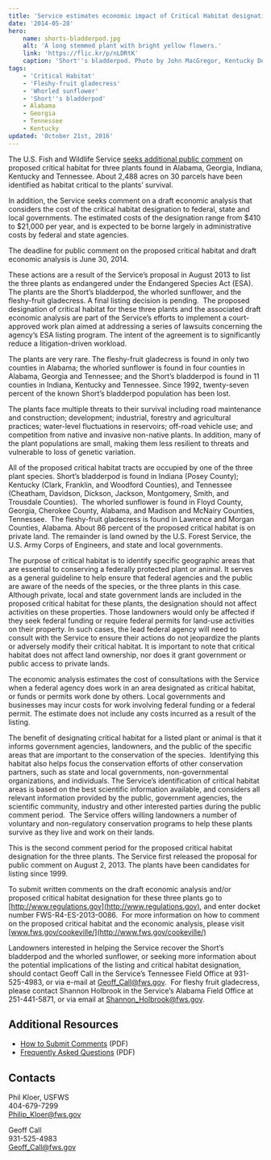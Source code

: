 ```yaml
---
title: 'Service estimates economic impact of Critical Habitat designations for three southern plants'
date: '2014-05-28'
hero:
    name: shorts-bladderpod.jpg
    alt: 'A long stemmed plant with bright yellow flowers.'
    link: 'https://flic.kr/p/nLDRtK'
    caption: 'Short''s bladderpod. Photo by John MacGregor, Kentucky Department of Fish and Wildlife Resources.'
tags:
    - 'Critical Habitat'
    - 'Fleshy-fruit gladecress'
    - 'Whorled sunflower'
    - 'Short''s bladderpod'
    - Alabama
    - Georgia
    - Tennessee
    - Kentucky
updated: 'October 21st, 2016'
---
```


The U.S. Fish and Wildlife Service [seeks additional public comment](http://www.fws.gov/southeast/news/2014/Comment_Instructions_3_SE_Plants.pdf) on proposed critical habitat for three plants found in Alabama, Georgia, Indiana, Kentucky and Tennessee. About 2,488 acres on 30 parcels have been identified as habitat critical to the plants’ survival.

In addition, the Service seeks comment on a draft economic analysis that considers the cost of the critical habitat designation to federal, state and local governments. The estimated costs of the designation range from $410 to $21,000 per year, and is expected to be borne largely in administrative costs by federal and state agencies.

The deadline for public comment on the proposed critical habitat and draft economic analysis is June 30, 2014.

These actions are a result of the Service’s proposal in August 2013 to list the three plants as endangered under the Endangered Species Act (ESA). The plants are the Short’s bladderpod, the whorled sunflower, and the fleshy-fruit gladecress. A final listing decision is pending.  The proposed designation of critical habitat for these three plants and the associated draft economic analysis are part of the Service’s efforts to implement a court-approved work plan aimed at addressing a series of lawsuits concerning the agency’s ESA listing program. The intent of the agreement is to significantly reduce a litigation-driven workload.

The plants are very rare. The fleshy-fruit gladecress is found in only two counties in Alabama; the whorled sunflower is found in four counties in Alabama, Georgia and Tennessee; and the Short’s bladderpod is found in 11 counties in Indiana, Kentucky and Tennessee. Since 1992, twenty-seven percent of the known Short’s bladderpod population has been lost.

The plants face multiple threats to their survival including road maintenance and construction; development; industrial, forestry and agricultural practices; water-level fluctuations in reservoirs; off-road vehicle use; and competition from native and invasive non-native plants. In addition, many of the plant populations are small, making them less resilient to threats and vulnerable to loss of genetic variation.

All of the proposed critical habitat tracts are occupied by one of the three plant species. Short’s bladderpod is found in Indiana (Posey County); Kentucky (Clark, Franklin, and Woodford Counties), and Tennessee (Cheatham, Davidson, Dickson, Jackson, Montgomery, Smith, and Trousdale Counties).  The whorled sunflower is found in Floyd County, Georgia, Cherokee County, Alabama, and Madison and McNairy Counties, Tennessee.  The fleshy-fruit gladecress is found in Lawrence and Morgan Counties, Alabama. About 86 percent of the proposed critical habitat is on private land. The remainder is land owned by the U.S. Forest Service, the U.S. Army Corps of Engineers, and state and local governments.

The purpose of critical habitat is to identify specific geographic areas that are essential to conserving a federally protected plant or animal. It serves as a general guideline to help ensure that federal agencies and the public are aware of the needs of the species, or the three plants in this case. Although private, local and state government lands are included in the proposed critical habitat for these plants, the designation should not affect activities on these properties. Those landowners would only be affected if they seek federal funding or require federal permits for land-use activities on their property. In such cases, the lead federal agency will need to consult with the Service to ensure their actions do not jeopardize the plants or adversely modify their critical habitat. It is important to note that critical habitat does not affect land ownership, nor does it grant government or public access to private lands.

The economic analysis estimates the cost of consultations with the Service when a federal agency does work in an area designated as critical habitat, or funds or permits work done by others. Local governments and businesses may incur costs for work involving federal funding or a federal permit. The estimate does not include any costs incurred as a result of the listing.

The benefit of designating critical habitat for a listed plant or animal is that it informs government agencies, landowners, and the public of the specific areas that are important to the conservation of the species.  Identifying this habitat also helps focus the conservation efforts of other conservation partners, such as state and local governments, non-governmental organizations, and individuals. The Service’s identification of critical habitat areas is based on the best scientific information available, and considers all relevant information provided by the public, government agencies, the scientific community, industry and other interested parties during the public comment period.  The Service offers willing landowners a number of voluntary and non-regulatory conservation programs to help these plants survive as they live and work on their lands.

This is the second comment period for the proposed critical habitat designation for the three plants. The Service first released the proposal for public comment on August 2, 2013\. The plants have been candidates for listing since 1999.

To submit written comments on the draft economic analysis and/or proposed critical habitat designation for these three plants go to [http://www.regulations.gov](http://www.regulations.gov), and enter docket number FWS-R4-ES-2013-0086.  For more information on how to comment on the proposed critical habitat and the economic analysis, please visit [www.fws.gov/cookeville/](http://www.fws.gov/cookeville/)

Landowners interested in helping the Service recover the Short’s bladderpod and the whorled sunflower, or seeking more information about the potential implications of the listing and critical habitat designation, should contact Geoff Call in the Service’s Tennessee Field Office at 931-525-4983, or via e-mail at [Geoff_Call@fws.gov](mailto:Geoff_Call@fws.gov).  For fleshy fruit gladecress, please contact Shannon Holbrook in the Service’s Alabama Field Office at 251-441-5871, or via email at [Shannon_Holbrook@fws.gov](mailto:Shannon_Holbrook@fws.gov?subject=Three%20southern%20plants).

## Additional Resources

- [How to Submit Comments](http://www.fws.gov/southeast/news/2014/Comment_Instructions_3_SE_Plants.pdf) (PDF)
- [Frequently Asked Questions](http://www.fws.gov/southeast/news/2014/QandA_3_SE_Plants.pdf) (PDF)

## Contacts

Phil Kloer, USFWS  
404-679-7299  
[Philip_Kloer@fws.gov](mailto:Philip_Kloer@fws.gov)

Geoff Call   
931-525-4983  
[Geoff_Call@fws.gov](mailto:Geoff_Call@fws.gov)
